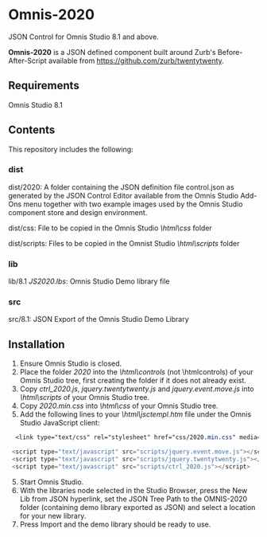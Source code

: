 # Omnis-2020
JSON Control  for Omnis Studio 8.1 and above.

**Omnis-2020** is a JSON defined component built around Zurb's Before-After-Script available from https://github.com/zurb/twentytwenty.

## Requirements

Omnis Studio 8.1

## Contents

This repository includes the following:

### **dist**

dist/2020: A folder containing the JSON definition file control.json as generated by the JSON Control Editor available from the Omnis Studio Add-Ons menu together with two example images used by the Omnis Studio component store and design environment.

dist/css: File to be copied in the Omnis Studio *\html\css* folder

dist/scripts: Files to be copied in the Omnist Studio *\html\scripts* folder

### **lib**

lib/8.1 *JS2020.lbs*: Omnis Studio Demo library file

### **src**

src/8.1: JSON Export of the Omnis Studio Demo Library 

## Installation
1. Ensure Omnis Studio is closed.
2. Place the folder *2020* into the *\html\controls* (not \htmlcontrols) of your Omnis Studio tree, first creating the folder if it does not already exist.
3. Copy *ctrl_2020.js*, *jquery.twentytwenty.js* and *jquery.event.move.js* into *\html\scripts* of your Omnis Studio tree.  
3. Copy *2020.min.css* into *\html\css* of your Omnis Studio tree.
4. Add the following lines to your *\html\jsctempl.htm* file under the Omnis Studio JavaScript client:

```css  
  <link type="text/css" rel="stylesheet" href="css/2020.min.css" media="screen" />
```
```javascript
 <script type="text/javascript" src="scripts/jquery.event.move.js"></script>   
 <script type="text/javascript" src="scripts/jquery.twentytwenty.js"></script>
 <script type="text/javascript" src="scripts/ctrl_2020.js"></script>
```
5. Start Omnis Studio.
6. With the libraries node selected in the Studio Browser, press the New Lib from JSON hyperlink, set the JSON Tree Path to the OMNIS-2020 folder (containing demo library exported as JSON) and select a location for your new library.
7.	Press Import and the demo library should be ready to use.